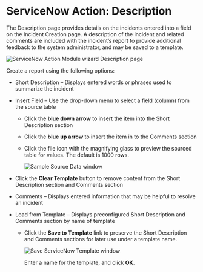 # ServiceNow Action: Description

The Description page provides details on the incidents entered into a field on the Incident Creation
page. A description of the incident and related comments are included with the incident’s report to
provide additional feedback to the system administrator, and may be saved to a template.

![ServiceNow Action Module wizard Description page](/img/product_docs/accessanalyzer/admin/action/servicenow/description.webp)

Create a report using the following options:

- Short Description – Displays entered words or phrases used to summarize the incident
- Insert Field – Use the drop-down menu to select a field (column) from the source table

    - Click the **blue down arrow** to insert the item into the Short Description section
    - Click the **blue up arrow** to insert the item in to the Comments section
    - Click the file icon with the magnifying glass to preview the sourced table for values. The
      default is 1000 rows.

        ![Sample Source Data window](/img/product_docs/accessanalyzer/admin/action/servicenow/samplesourcedata.webp)

- Click the **Clear Template** button to remove content from the Short Description section and
  Comments section
- Comments – Displays entered information that may be helpful to resolve an incident
- Load from Template – Displays preconfigured Short Description and Comments section by name of
  template

    - Click the **Save to Template** link to preserve the Short Description and Comments sections
      for later use under a template name.

        ![Save ServiceNow Template window](/img/product_docs/accessanalyzer/admin/action/servicenow/savetemplate.webp)

        Enter a name for the template, and click **OK**.
